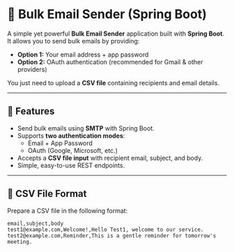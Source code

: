 # 📧 Bulk Email Sender (Spring Boot)

A simple yet powerful **Bulk Email Sender** application built with **Spring Boot**.  
It allows you to send bulk emails by providing:

- **Option 1:** Your email address + app password  
- **Option 2:** OAuth authentication (recommended for Gmail & other providers)  

You just need to upload a **CSV file** containing recipients and email details.

---

## 🚀 Features
- Send bulk emails using **SMTP** with Spring Boot.  
- Supports **two authentication modes**:
  - Email + App Password  
  - OAuth (Google, Microsoft, etc.)  
- Accepts a **CSV file input** with recipient email, subject, and body.  
- Simple, easy-to-use REST endpoints.  

---

## 📂 CSV File Format
Prepare a CSV file in the following format:

```csv
email,subject,body
test1@example.com,Welcome!,Hello Test1, welcome to our service.
test2@example.com,Reminder,This is a gentle reminder for tomorrow's meeting.
